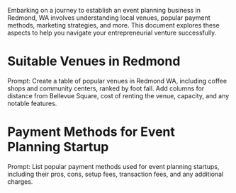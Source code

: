 Embarking on a journey to establish an event planning business in Redmond, WA involves understanding local venues, popular payment methods, marketing strategies, and more. This document explores these aspects to help you navigate your entrepreneurial venture successfully.

# Suitable Venues in Redmond

Prompt: Create a table of popular venues in Redmond WA, including coffee shops and community centers, ranked by foot fall. Add columns for distance from Bellevue Square, cost of renting the venue, capacity, and any notable features.

# Payment Methods for Event Planning Startup

Prompt: List popular payment methods used for event planning startups, including their pros, cons, setup fees, transaction fees, and any additional charges.
